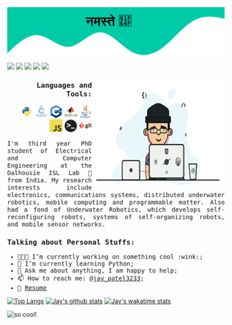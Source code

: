 ![so cool!](https://github.com/patel999jay/patel999jay/blob/main/upperwave.svg)

<!-- <h1 align='center'> नमस्ते 🙏 </h1> -->
[![](https://img.shields.io/badge/Portfolio-https://patel999jay.github.io/-blue?logo=Portfolio&logoColor=blue&labelColor=black)](https://patel999jay.github.io/)
[![](https://img.shields.io/badge/LinkedIn-patel999jay-blue?logo=Linkedin&logoColor=blue&labelColor=black)](https://www.linkedin.com/in/patel999jay/)
[![](https://img.shields.io/badge/Gmail-patel999jay@gmail.com-red?logo=Gmail&logoColor=Red&labelColor=black)](mailto:patel999jay@gmail.com)
[![](https://img.shields.io/badge/Telegram-patel999jay-green?logo=Telegram&logoColor=blue&labelColor=black)](https://t.me/patel999jay)
![](https://visitor-badge.glitch.me/badge?page_id=patel999jay.patel999jay)

<img align="right" alt="GIF" src="https://github.com/patel999jay/patel999jay/blob/main/Developer.gif?raw=true" width="308" height="260" />
<div align="right">
<h3><samp>Languages and Tools:</samp></h3>
<code><img height="30" src="https://raw.githubusercontent.com/github/explore/80688e429a7d4ef2fca1e82350fe8e3517d3494d/topics/python/python.png"></code>
<code><img height="30" src="https://raw.githubusercontent.com/github/explore/80688e429a7d4ef2fca1e82350fe8e3517d3494d/topics/c/c.png"></code>
<code><img height="30" src="https://raw.githubusercontent.com/github/explore/80688e429a7d4ef2fca1e82350fe8e3517d3494d/topics/cpp/cpp.png"></code>
<code><img height="30" src="https://raw.githubusercontent.com/github/explore/80688e429a7d4ef2fca1e82350fe8e3517d3494d/topics/matlab/matlab.png"></code>
<code><img height="30" src="https://raw.githubusercontent.com/github/explore/80688e429a7d4ef2fca1e82350fe8e3517d3494d/topics/java/java.png"></code>
<code><img height="30" src="https://raw.githubusercontent.com/github/explore/80688e429a7d4ef2fca1e82350fe8e3517d3494d/topics/javascript/javascript.png"></code>
<code><img height="30" src="https://raw.githubusercontent.com/github/explore/80688e429a7d4ef2fca1e82350fe8e3517d3494d/topics/terminal/terminal.png"></code>
<code><img height="30" src="https://raw.githubusercontent.com/github/explore/80688e429a7d4ef2fca1e82350fe8e3517d3494d/topics/git/git.png"></code>
</div>
<p align='justify'><samp>I'm third year PhD student of Electrical and Computer Engineering at the Dalhousie ISL Lab 🚀 from India. My research interests include electronics, communications systems, distributed underwater robotics, mobile computing and programmable matter. Also had a fond of Underwater Robotics, which develops self-reconfiguring robots, systems of self-organizing robots, and mobile sensor networks.</samp></p>


<h3><samp> Talking about Personal Stuffs:</samp></h3>
<ul><samp>
  <li> 👨🏽‍💻 I’m currently working on something cool :wink:;</li>
  <li> 🌱 I’m currently learning Python; </li>
  <li> 💬 Ask me about anything, I am happy to help;</li>
  <li> 📫 How to reach me: <a href="https://twitter.com/jay_patel3233">@jay_patel3233</a>;</li>
  <li> 📝 <a href="https://patel999jay.github.io/files/cv.pdf">Resume</a></li>
</samp></ul>  


<!-- <h3 align='center'>📬 Find me around the web 🌎 </h3>

<p align='center'>
  <a href="https://patel999jay.github.io/"><img src="https://img.shields.io/badge/Portfolio-%231DA1F2.svg?&style=for-the-badge&logo=Portfolio&logoColor=white"/></a>&nbsp;&nbsp;&nbsp;&nbsp;
  <a href="https://www.linkedin.com/in/patel999jay/"><img src="https://img.shields.io/badge/linkedin-%230077B5.svg?&style=for-the-badge&logo=linkedin&logoColor=white" /></a>&nbsp;&nbsp;&nbsp;&nbsp;
  <a href="mailto:patel999jay@gmail.com"><img src="https://img.shields.io/badge/gmail-%23D14836.svg?&style=for-the-badge&logo=gmail&logoColor=white" /></a>&nbsp;&nbsp;&nbsp;&nbsp;
</p>   -->

<!-- <hr>
<h3 align='center'> 🔭  I’m currently working and learning ...</h3>
<p align='center'>
  <img src="https://img.shields.io/badge/html5%20-%23e34f26.svg?&style=for-the-badge&logo=html5&logoColor=white" />&nbsp;&nbsp;
  <img src="https://img.shields.io/badge/css3%20-%231572B6.svg?&style=for-the-badge&logo=css3&logoColor=white" />&nbsp;&nbsp;
  <img src="https://img.shields.io/badge/python3%20-%23e34f26.svg?&style=for-the-badge&logo=python&logoColor=white" />&nbsp;&nbsp;
  <img src="https://img.shields.io/badge/javascript%20-%23F7DF1E.svg?&style=for-the-badge&logo=javascript&logoColor=white" />&nbsp;&nbsp;
  <img src="https://img.shields.io/badge/MATLAB-FileExchange-orange.svg?&style=for-the-badge" />&nbsp;&nbsp;
  <img src="https://camo.githubusercontent.com/4728035c35302af7a472eba8858f41efb4e2d02b/68747470733a2f2f696d672e736869656c64732e696f2f62616467652f7461696c77696e642d6373732532302d2532333135373242362e7376673f267374796c653d666f722d7468652d6261646765266c6f676f3d7461696c77696e642d637373266c6f676f436f6c6f723d7768697465" />&nbsp;&nbsp;
</p>
<hr> -->

[![Top Langs](https://github-readme-stats.vercel.app/api/top-langs/?username=patel999jay&langs_count=5&layout=compact&show_icons=true&theme=radical)](https://github.com/anuraghazra/github-readme-stats) [![Jay's github stats](https://github-readme-stats.vercel.app/api?username=patel999jay&show_icons=true&theme=radical)](https://github.com/anuraghazra/github-readme-stats)
[![Jay's wakatime stats](https://github-readme-stats.vercel.app/api/wakatime?username=patel999jay)](https://github.com/anuraghazra/github-readme-stats)


![ so cool!](https://github.com/punitkmryh/punitkmryh/blob/master/wave.svg )







<!--
[![Top Langs](https://github-readme-stats.vercel.app/api/top-langs/?username=patel999jay&langs_count=5&layout=compact&show_icons=true&theme=radical)](https://github.com/anuraghazra/github-readme-stats)|

![](https://github.com/patel999jay/patel999jay/blob/main/Developer.gif)

[![](https://img.shields.io/website?url=https%3A%2F%2Fpatel999jay.github.io%2F-brightgreen?logo=HackerRank&logoColor=Green&labelColor=black)](https://patel999jay.github.io/)

**patel999jay/patel999jay** is a ✨ _special_ ✨ repository because its `README.md` (this file) appears on your GitHub profile.

Here are some ideas to get you started:

- 🔭 I’m currently working on ...
- 🌱 I’m currently learning ...
- 👯 I’m looking to collaborate on ...
- 🤔 I’m looking for help with ...
- 💬 Ask me about ...
- 📫 How to reach me: ...
- 😄 Pronouns: ...
- ⚡ Fun fact: ...






-->
